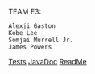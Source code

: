 TEAM E3: 

    Alexji Gaston
    Kobe Lee
    Somjai Murrell Jr.
    James Powers

[Tests](./reports/tests/test)
[JavaDoc](./reports/javadoc)
[ReadMe](./README.md)